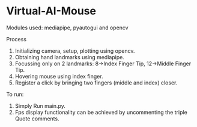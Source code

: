 # Virtual-AI-Mouse
Modules used:
mediapipe, pyautogui and opencv

Process
1. Initializing camera, setup, plotting using opencv.<br>
2. Obtaining hand landmarks using mediapipe.<br>
3. Focussing only on 2 landmarks: 8->Index Finger Tip, 12->Middle Finger Tip.<br>
4. Hovering mouse using index finger.<br>
5. Register a click by bringing two fingers (middle and index) closer.<br>

To run:<br>
1. Simply Run main.py.<br>
2. Fps display functionality can be achieved by uncommenting the triple Quote comments.<br>
